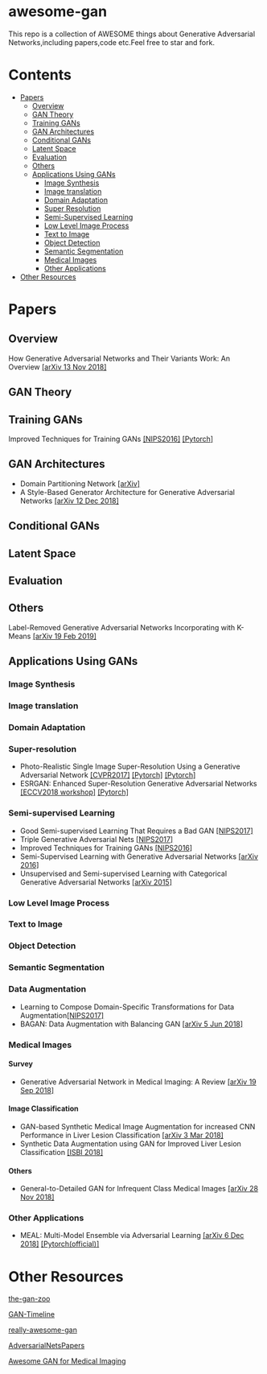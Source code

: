 # awesome-gan
This repo is a collection of AWESOME things about Generative Adversarial Networks,including papers,code etc.Feel free to star and fork.

# Contents
- [Papers](#papers)
  - [Overview](#overview)
  - [GAN Theory](#gan-theory)
  - [Training GANs](#training-gans)
  - [GAN Architectures](#gan-architectures)
  - [Conditional GANs](#conditions=gans)
  - [Latent Space](#latent-space)
  - [Evaluation](#evaluation)
  - [Others](#others)
  - [Applications Using GANs](#applications-using-gans)
    - [Image Synthesis](#image-synthesis)
    - [Image translation](#image-translation)
    - [Domain Adaptation](#domain-adaptation)
    - [Super Resolution](#super-resolution)
    - [Semi-Supervised Learning](#semi-supervised-learning)
    - [Low Level Image Process](#low-level-image-process)
    - [Text to Image](#text-to-image)
    - [Object Detection](#object-detection)
    - [Semantic Segmentation](#semantic-segmentation)
    - [Medical Images](#medical-images)
    - [Other Applications](#other-applications)
- [Other Resources](#other-resources)

# Papers
## Overview
How Generative Adversarial Networks and Their Variants Work: An Overview [[arXiv 13 Nov 2018]](https://arxiv.org/abs/1711.05914v9)
## GAN Theory

## Training GANs
Improved Techniques for Training GANs [[NIPS2016]](https://papers.nips.cc/paper/6125-improved-techniques-for-training-gans) [[Pytorch]](https://github.com/Sleepychord/ImprovedGAN-pytorch)

## GAN Architectures
- Domain Partitioning Network [[arXiv]](https://arxiv.org/abs/1902.08134v1)
- A Style-Based Generator Architecture for Generative Adversarial Networks [[arXiv 12 Dec 2018]](https://arxiv.org/abs/1812.04948v1)
## Conditional GANs

## Latent Space

## Evaluation

## Others
Label-Removed Generative Adversarial Networks Incorporating with K-Means [[arXiv 19 Feb 2019]](https://arxiv.org/abs/1902.06938v1)

## Applications Using GANs
### Image Synthesis

### Image translation

### Domain Adaptation

### Super-resolution
- Photo-Realistic Single Image Super-Resolution Using a Generative Adversarial Network [[CVPR2017]](http://openaccess.thecvf.com/content_cvpr_2017/papers/Ledig_Photo-Realistic_Single_Image_CVPR_2017_paper.pdf) [[Pytorch]](https://github.com/leftthomas/SRGAN) [[Pytorch]](https://github.com/aitorzip/PyTorch-SRGAN)
- ESRGAN: Enhanced Super-Resolution Generative Adversarial Networks [[ECCV2018 workshop]](https://arxiv.org/abs/1809.00219) [[Pytorch]](https://github.com/xinntao/ESRGAN)


### Semi-supervised Learning

- Good Semi-supervised Learning That Requires a Bad GAN [[NIPS2017]](http://papers.nips.cc/paper/7229-good-semi-supervised-learning-that-requires-a-bad-gan)
- Triple Generative Adversarial Nets [[NIPS2017]](https://papers.nips.cc/paper/6997-triple-generative-adversarial-nets)
- Improved Techniques for Training GANs [[NIPS2016]](https://papers.nips.cc/paper/6125-improved-techniques-for-training-gans)
- Semi-Supervised Learning with Generative Adversarial Networks [[arXiv 2016]](https://arxiv.org/abs/1606.01583)
- Unsupervised and Semi-supervised Learning with Categorical Generative Adversarial Networks [[arXiv 2015]](https://arxiv.org/abs/1511.06390) 

### Low Level Image Process

### Text to Image

### Object Detection

### Semantic Segmentation

### Data Augmentation
- Learning to Compose Domain-Specific Transformations for Data Augmentation[[NIPS2017]](https://papers.nips.cc/paper/6916-learning-to-compose-domain-specific-transformations-for-data-augmentation.pdf)
- BAGAN: Data Augmentation with Balancing GAN [[arXiv 5 Jun 2018]](https://arxiv.org/abs/1803.09655v2)

### Medical Images
#### Survey
- Generative Adversarial Network in Medical Imaging: A Review [[arXiv 19 Sep 2018]](https://arxiv.org/abs/1809.07294v1)

#### Image Classification
- GAN-based Synthetic Medical Image Augmentation for increased CNN Performance in Liver Lesion Classification [[arXiv 3 Mar 2018]](https://arxiv.org/abs/1803.01229)
- Synthetic Data Augmentation using GAN for Improved Liver Lesion Classification [[ISBI 2018]](https://arxiv.org/abs/1801.02385v1)

#### Others
- General-to-Detailed GAN for Infrequent Class Medical Images [[arXiv 28 Nov 2018]](https://arxiv.org/abs/1812.01690)

### Other Applications
- MEAL: Multi-Model Ensemble via Adversarial Learning [[arXiv 6 Dec 2018]](https://arxiv.org/abs/1812.02425) [[Pytorch(official)]](https://github.com/AaronHeee/MEAL)

# Other Resources
[the-gan-zoo](https://github.com/hindupuravinash/the-gan-zoo)

[GAN-Timeline](https://github.com/dongb5/GAN-Timeline)

[really-awesome-gan](https://github.com/nightrome/really-awesome-gan)

[AdversarialNetsPapers](https://github.com/zhangqianhui/AdversarialNetsPapers)

[Awesome GAN for Medical Imaging](https://github.com/xinario/awesome-gan-for-medical-imaging)

